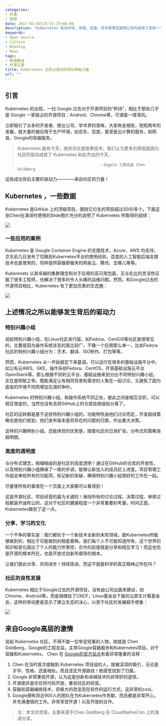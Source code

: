 ```yaml
---
categories:
- 开源
- 感悟
date: 2017-03-03T19:57:37+08:00
description: "Kubernetes 如日中天，网易、百度、京东等等互联网公司均采用了这样一个优秀的框架，然而距它发布1.0版本还不满2周岁。而能够在残酷的竞争中脱颖而出，不仅仅是优秀的技术，因为从项目启动就非常注重社区的运营，这是区别于过去Google的如Android、Chrome等项目的。如果你很好奇，不妨跟随笔者来总结一下K8s社区的用心经营。"
keywords:
- Open Source
- Culture
- Reading
- News
tags:
- 每周精选
- 开源之道
title: Kubernetes 之所以成功的背后神秘力量
url: ""
---
```


## 引言

Kubernetes 的出现，一扫 Google 过去对于开源项目的“矜持”，相比于那些几乎是 Google 一家独占的开源项目：Android、Chrome等，可谓是一缕清风。

立即吸引了众多的开发者、商业公司、学术界的青睐，大家奔走相告，短短两年的发展，就大量的被应用于生产环境，如京东、百度，甚至是云计算的服务，如网易、Google的容器服务。

> Kubernetes 能有今天，绝非仅仅是依靠技术，我们认为更多的原因是因为社区的驱动成就了 Kubernetes 如此杰出的今天。

>                                          --Gogole 工程总监 Chen Goldberg

这些成功背后主要的驱动力————来自社区的力量！

## Kubernetes ，一些数据

Kubernetes 是GitHub 上的顶级项目，围绕它衍生的项目超过3000多个。下面这张Chen在演讲时使用的Slide图片充分的说明了 Kubernetes 所取得的成绩：

![](https://www.linux.com/sites/lcom/files/styles/rendered_file/public/chen-goldberg-kubernetes.png?itok=WM9rKiGa)

### 一些应用的案例

Kubernetes 是 Google Container Engine 的支撑技术，Azure、AWS 均支持，京东前几日发布了切换到Kubernetes平台的使用经验，百度的人工智能后端支撑技术也是使用的，同样提供容器即服务的网易云、腾讯、去哪儿等等。

Kuberenets 以其卓越的集群理念和对于应用的高可用包装，无与伦比的灵活性征服了很多工程师，也解决了很多的令人头痛的运维问题。然而，和Google过去的开源项目相比，Kubernetes 有了更加完善的生态圈：

![](https://raw.githubusercontent.com/OCselected/ttoos/master/content/public/commiunty_contributor_growth.png)

## 上述情况之所以能够发生背后的驱动力

### 特别兴趣小组

说起特别兴趣小组，在Linux社区发行版，如Fedora、CentOS等社区是很常见的，主要是因为操作系统涉及的面比较广，不像一个应用那么单一，比如Fedora社区的特别兴趣小组分为：艺术、翻译、ISO制作、打包等等。

然而，Kubernetes 从一开始就定下来基调，可以运行在很多的基础设施平台中，如公有云AWS、GKE，操作系统Fedora、CentOS，开源基础设施云平台OpenStack等。那么根据不同的云平台、基础设施来划分出不同特别兴趣小组，实在是明智之举。既能满足让有相同背景和需求的人聚在一起讨论，又避免了因为底层的环境不同而增加无谓的争吵。

Kubernetes 的特别兴趣小组，和操作系统不同之处，彼此之间是相互交织，可以相互借鉴的，当然也没有去将GitHub上的仓库给按组给分离了。

社区的运转都是基于这些特别兴趣小组的，功能特性由他们讨论而定，开发路线策略也是他们规划，他们发布版本是将存在的问题的归类，作出重大决策。

这样的兴趣特别小组，还能体现的优势是，随着社区的日渐扩张，分布式的策略渐趋明朗。

### 高度的透明度

与分布式理念，相辅相成的是社区的高度透明！通过在GitHub的仓库的开放性，以及特别兴趣小组确保了一致的步调，能够让新加入的成员赶上进度。项目管理工作组会审核所有的功能项，标记新的突破，确保特别兴趣小组很好的工作在一起。

尽量使所有的事情在一个页面上大家都可以看得到！

这是开源社区、项目经营的最为关键的！保持所有的讨论过程、决策过程、审核过程都是开诚布公的，这对于社区的健康程度一个非常重要的考量。时间正面，Kubernetes做到了这一点。

### 分享、学习的文化

一个不争的事实是：我们都处于一个新技术全新的未知领域，就Kubernetes所能够做到的，相比于可能做到的相差悬殊。我们每个人不可能知道所有，这个世界的知识和变化超出了个人的能力所掌控，合作的前提就是分享和相互学习！而这也恰是开源的根本所在，也是开放式创新所倡导的根本。

让我们彼此分享、共同进步！持续改进，而这不就是科学的真正精神之所在吗？

### 社区的良性发展

Kubernetes 相比于Google过去的开源项目，没有由公司出面来建设，如Chrome、Android等，而是捐赠给了CNCF，Linux基金会下属的云原生计算基金会，这样的举动更是显示了建立生态的决心，以至于社区的发展超乎想象：

![](https://raw.githubusercontent.com/OCselected/ttoos/master/content/public/commiunty_static.png)

## 来自Google高层的激情

说起 Kubernetes 社区，不得不提一位举足轻重的人物，她就是 Chen Goldberg，Google的工程总监，主导Google容器服务和Kubernetes项目。对于容器和Kubernetes， Chen 在 [Google的官方站点](https://careers.google.com/stories/goldberg-cloud-containers-kubernetes/)有着非常隆重的诠释：

1. Chen 在当时首次接触到 Kubernetes 项目组的人，就被深深的吸引，无论是才华、性格、还是相处。而且坚定开源路线！她感觉找到了归属。
2. Google 非常重视开源，认为这是创新和卓越技术的非常好的途径。
3. 开源绝非是仅仅将代码开放，重视社区的经营。
4. 容器和容器编排技术，将极大的改变现在软件的运行方式。这非常的cool。
5. Google拥有将近900人的团队在为Kubernetes作贡献，而且都是非常开心，并充满激情的工作。非常享受开源！以及开放的合作。

> 注：本文的灵感，主要来源于Chen Goldberg 在 CloudNativeCon 上的演讲分享。
